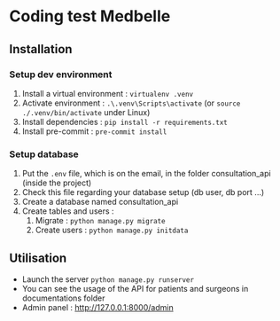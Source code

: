 # Coding test Medbelle


## Installation

### Setup dev environment

1. Install a virtual environment : ```virtualenv .venv```
2. Activate environment : ```.\.venv\Scripts\activate``` (or ```source ./.venv/bin/activate``` under Linux)
3. Install dependencies : ```pip install -r requirements.txt```
4. Install pre-commit : ```pre-commit install```

### Setup database

1. Put the ```.env``` file, which is on the email, in the folder consultation_api (inside the project)
2. Check this file regarding your database setup (db user, db port ...)
3. Create a database named consultation_api
4. Create tables and users :
   1. Migrate : ```python manage.py migrate```
   2. Create users : ```python manage.py initdata```


## Utilisation

- Launch the server ```python manage.py runserver```
- You can see the usage of the API for patients and surgeons in documentations folder
- Admin panel : http://127.0.0.1:8000/admin